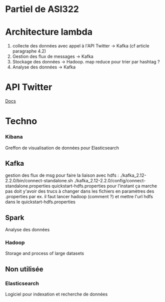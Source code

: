 Partiel de ASI322
===

# Architecture lambda

1. collecte des données avec appel à l'API Twitter -> Kafka (cf article paragraphe 4.2)
2. Gestion des flux de messages -> Kafka
3. Stockage des données -> Hadoop. map reduce pour trier par hashtag ?
4. Analyse des données -> Kafka

# API Twitter

[Docs](https://developer.twitter.com/en/docs)

# Techno

### Kibana
Greffon de visualisation de données pour Elasticsearch

## Kafka
gestion des flux de msg
pour faire la liaison avec hdfs : ./kafka_2.12-2.2.0/bin/connect-standalone.sh ./kafka_2.12-2.2.0/config/connect-standalone.properties quickstart-hdfs.properties
pour l'instant ça marche pas doit y'avoir des trucs à changer dans les fichiers en paramètres des .properties par ex.
il faut lancer hadoop (comment ?) et mettre l'url hdfs dans le quickstart-hdfs.properties

## Spark
Analyse des données

### Hadoop
Storage and process of large datasets

## Non utilisée

### Elasticsearch
Logiciel pour indexation et recherche de données
